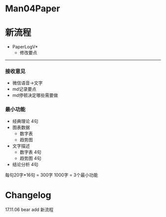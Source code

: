 # Man04Paper

# 新流程

- PaperLogV*
    + 修改要点

----
### 接收意见
- 微信语音->文字
- md记录要点
- md停顿决定哪些需要做

### 最小功能
- 经典理论 4句
- 图表数据
    + 数字表
    + 趋势图
- 文字描述
    + 数字表 4句
    + 趋势图 4句
- 结论分析 4句

每句20字*16句 = 300字
1000字 = 3个最小功能

# Changelog
17.11.06 bear add 新流程